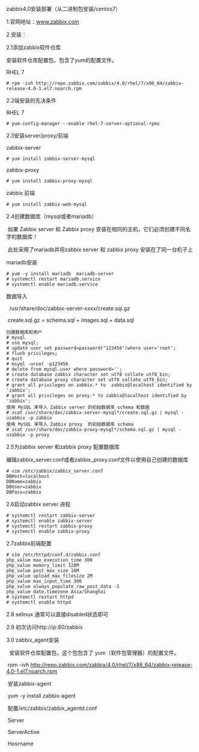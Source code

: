 zabbix4.0安装部署（从二进制包安装/centos7）

1.官网地址：www.zabbix.com    

2.安装：

2.1添加zabbix软件仓库

安装软件仓库配置包，包含了yum的配置文件。

RHEL 7

```shell
# rpm -ivh http://repo.zabbix.com/zabbix/4.0/rhel/7/x86_64/zabbix-release-4.0-1.el7.noarch.rpm
```

2.2端安装的先决条件

RHEL 7

```shell
# yum-config-manager --enable rhel-7-server-optional-rpms
```

2.3安装server/proxy/前端

zabbix-server

```shell
# yum install zabbix-server-mysql
```

zabbix-proxy

```shell
# yum install zabbix-proxy-mysql
```

zabbix 前端

```shell
# yum install zabbix-web-mysql
```

2.4创建数据库（mysql或者mariadb）

​	如果 Zabbix server 和 Zabbix proxy 安装在相同的主机，它们必须创建不同名字的数据库！

​	此处采用了mariadb并将zabbix server 和 zabbix proxy 安装在了同一台机子上

mariadb安装

```shell
# yum -y install mariadb  mariadb-server
# systemctl restart mariadb.service
# systemctl enable mariadb.service
```

数据导入

   /usr/share/doc/zabbix-server-xxxx/create.sql.gz

​	create.sql.gz = schema.sql + images.sql + data.sql

```shell
创建数据库和用户
# mysql
# use mysql;
# update user set password=password("123456")where user='root';
# flush privileges;
# quit
# msyql -uroot -p123456
# delete from mysql.user where password='';
# create database zabbix character set utf8 collate utf8_bin;
# create database proxy character set utf8 collate utf8_bin;
# grant all privileges on zabbix.* to  zabbix@localhost identified by 'zabbix';
# grant all privileges on proxy.* to zabbix@localhost identified by 'zabbix';
使用 MySQL 来导入 Zabbix server 的初始数据库 schema 和数据
# zcat /usr/share/doc/zabbix-server-mysql*/create.sql.gz | mysql -uzabbix -p zabbix
使用 MySQL 来导入 Zabbix proxy  的初始数据库 schema
# zcat /usr/share/doc/zabbix-proxy-mysql*/schema.sql.gz | mysql -uzabbix -p proxy
```

2.5为zabbix server 和zabbix proxy 配置数据库

​	编辑zabbix_server.conf或者zabbix_proxy.conf文件以使用自己创建的数据库

```shell
# vim /etc/zabbix/zabbix_server.conf
DBHost=localhost
DBName=zabbix
DBUser=zabbix
DBPass=zabbix
```

2.6启动zabbix server 进程

```shell
# systemctl restart zabbix-server 
# systemctl enable zabbix-server
# systemctl restart zabbix-proxy
# systemctl enable zabbix-proxy
```

2.7zabbix前端配置

```shell
# vim /etc/httpd/conf.d/zabbix.conf
php_value max_execution_time 300
php_value memory_limit 128M
php_value post_max_size 16M
php_value upload_max_filesize 2M
php_value max_input_time 300
php_value always_populate_raw_post_data -1
php_value date.timezone Asia/Shanghai
# systemctl restart httpd
# systemctl enable httpd
```

2.8 selinux  通常可以直接disabled状态即可

2.9 初次访问http://ip:80/zabbix
    

3.0 zabbix_agent安装

     安装软件仓库配置包，这个包包含了 yum（软件包管理器）的配置文件。

​	rpm -ivh http://repo.zabbix.com/zabbix/4.0/rhel/7/x86_64/zabbix-release-4.0-1.el7.noarch.rpm

​	安装zabbix-agent

​	yum  -y  install zabbix-agent

​	配置/etc/zabbix/zabbix_agentd.conf

​	Server 

​	ServerActive

​    Hosrname


















